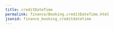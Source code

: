 ```yaml
---
title: creditDateTime
permalink: finance/Booking.creditDateTime.html
jsonid: finance_booking_creditdatetime
---
```

